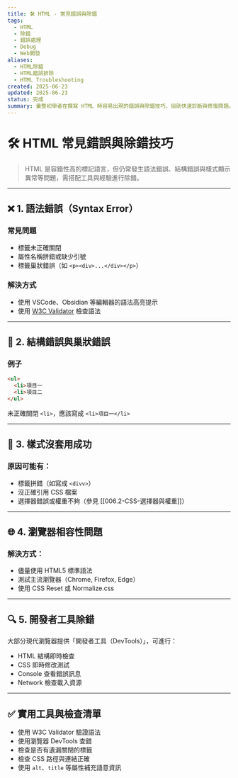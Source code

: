```yaml
---
title: 🛠️ HTML - 常見錯誤與除錯
tags:
  - HTML
  - 除錯
  - 錯誤處理
  - Debug
  - Web開發
aliases:
  - HTML除錯
  - HTML錯誤排除
  - HTML Troubleshooting
created: 2025-06-23
updated: 2025-06-23
status: 完成
summary: 彙整初學者在撰寫 HTML 時容易出現的錯誤與除錯技巧，協助快速診斷與修復問題。
---
```


# 🛠️ HTML 常見錯誤與除錯技巧

>HTML 是容錯性高的標記語言，但仍常發生語法錯誤、結構錯誤與樣式顯示異常等問題，需搭配工具與經驗進行除錯。

---

## ❌ 1. 語法錯誤（Syntax Error）

### 常見問題
- 標籤未正確關閉
- 屬性名稱拼錯或缺少引號
- 標籤巢狀錯誤（如 `<p><div>...</div></p>`）

### 解決方式
- 使用 VSCode、Obsidian 等編輯器的語法高亮提示
- 使用 [W3C Validator](https://validator.w3.org) 檢查語法

---

## 🧱 2. 結構錯誤與巢狀錯誤

### 例子
```html
<ul>
  <li>項目一
  <li>項目二
</ul>
```

未正確關閉 `<li>`，應該寫成 `<li>項目一</li>`

---

## 🎨 3. 樣式沒套用成功

### 原因可能有：

- 標籤拼錯（如寫成 `<divv>`）
- 沒正確引用 CSS 檔案
- 選擇器錯誤或權重不夠（參見 [[006.2-CSS-選擇器與權重]]）

---
## 🌐 4. 瀏覽器相容性問題

### 解決方式：

- 儘量使用 HTML5 標準語法
- 測試主流瀏覽器（Chrome, Firefox, Edge）
- 使用 CSS Reset 或 Normalize.css
    

---

## 🔍 5. 開發者工具除錯

大部分現代瀏覽器提供「開發者工具（DevTools）」，可進行：

- HTML 結構即時檢查
- CSS 即時修改測試
- Console 查看錯誤訊息
- Network 檢查載入資源

---

## ✅ 實用工具與檢查清單

-  使用 W3C Validator 驗證語法
-  使用瀏覽器 DevTools 查錯
-  檢查是否有遺漏關閉的標籤
-  檢查 CSS 路徑與連結正確
-  使用 `alt`、`title` 等屬性補充語意資訊